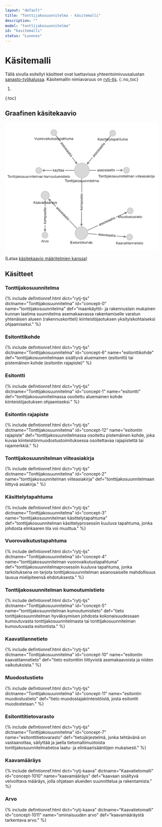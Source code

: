 ```yaml
---
layout: "default"
title: "Tonttijakosuunnitelma - käsitemalli"
description: ""
model: "tonttijakosuunnitelma"
id: "kasitemalli"
status: "Luonnos"
---
```

# Käsitemalli
Tällä sivulla esitellyt käsitteet ovat luettavissa yhteentoimivuusalustan [sanasto-työkalussa](https://sanastot.suomi.fi/concepts/43d39261-c7ba-4189-9f5a-9ad263436ee8). Käsitemallin nimiavaruus on [rytj-tjs](http://uri.suomi.fi/terminology/rytj-tjs/).
{:.no_toc}

1. 
{:toc}

## Graafinen käsitekaavio
![Tonttijakosuunnitelma graafisena käsitekaaviona](kasitemalli.png "Graafinen käsitekaavio tonttijakosuunnitelmasta (Neo4j)")

(Lataa [käsitekaavio määritelmien kanssa](kasitekaavio_selitteet.png))

## Käsitteet

### Tonttijakosuunnitelma
{% include defintionref.html dict="rytj-tjs" dictname="Tonttijakosuunnitelma" id="concept-0" name="tonttijakosuunnitelma" def="maankäyttö- ja rakennuslain mukainen kunnan laatima suunnitelma asemakaavassa rakentamiselle varatun yhtenäisen alueen (rakennuskortteli) kiinteistöjaotuksen yksityiskohtaiseksi ohjaamiseksi." %}

### Esitonttikohde
{% include defintionref.html dict="rytj-tjs" dictname="Tonttijakosuunnitelma" id="concept-6" name="esitonttikohde" def="tonttijakosuunnitelmaan sisältyvä aluemainen (esitontti) tai pistemäinen kohde (esitontin rajapiste)" %}

### Esitontti
{% include defintionref.html dict="rytj-tjs" dictname="Tonttijakosuunnitelma" id="concept-1" name="esitontti" def="tonttijakosuunnitelmassa osoitettu aluemainen kohde kiinteistöjaotuksen ohjaamiseksi." %}

### Esitontin rajapiste
{% include defintionref.html dict="rytj-tjs" dictname="Tonttijakosuunnitelma" id="concept-12" name="esitontin rajapiste" def="tonttijakosuunnitelmassa osoitettu pistemäinen kohde, joka kuvaa kiinteistönmuodostustoimituksessa osoitettavaa rajapistettä tai rajamerkkiä." %}    

### Tonttijakosuunnitelman viiteasiakirja
{% include defintionref.html dict="rytj-tjs" dictname="Tonttijakosuunnitelma" id="concept-2" name="tonttijakosuunnitelman viiteasiakirja" def="tonttijakosuunnitelmaan liittyvä asiakirja." %}

### Käsittelytapahtuma
{% include defintionref.html dict="rytj-tjs" dictname="Tonttijakosuunnitelma" id="concept-3" name="tonttijakosuunnitelman käsittelytapahtuma" def="tonttijakosuunnitelman käsittelyprosessiin kuuluva tapahtuma, jonka johdosta elinkaaren tila voi muuttua." %}

### Vuorovaikutustapahtuma
{% include defintionref.html dict="rytj-tjs" dictname="Tonttijakosuunnitelma" id="concept-4" name="tonttijakosuunnitelman vuorovaikutustapahtuma" def="tonttijakosuunnitelmaprosessiin kuuluva tapahtuma, jonka tarkoituksena on tarjota tonttijakosuunnitelman asianosaiselle mahdollisuus lausua mielipiteensä ehdotuksesta." %}

### Tonttijakosuunnitelman kumoutumistieto
{% include defintionref.html dict="rytj-tjs" dictname="Tonttijakosuunnitelma" id="concept-5" name="tonttijakosuunnitelman kumoutumistieto" def="tieto tonttijakosuunnitelman hyväksymisen johdosta kokonaisuudessaan kumoutuvasta tonttijakosuunnitelmasta tai tonttijakosuunnitelman kumoutuvasta esitontista." %}

### Kaavatilannetieto
{% include defintionref.html dict="rytj-tjs" dictname="Tonttijakosuunnitelma" id="concept-10" name="esitontin kaavatilannetieto" def="tieto esitonttiin liittyvistä asemakaavoista ja niiden vaikutuksista." %}

### Muodostustieto
{% include defintionref.html dict="rytj-tjs" dictname="Tonttijakosuunnitelma" id="concept-11" name="esitontin muodostustieto" def="tieto muodostajakiinteistöistä, josta esitontti muodostetaan." %}

### Esitonttitietovarasto
{% include defintionref.html dict="rytj-tjs" dictname="Tonttijakosuunnitelma" id="concept-7" name="esitonttitietovarasto" def="tietojärjestelmä, jonka tehtävänä on vastaanottaa, säilyttää ja jaella tietomallimuotoista tonttijakosuunnitelmatietoa laatu- ja elinkaarisääntöjen mukaisesti." %}

### Kaavamääräys
{% include defintionref.html dict="rytj-kaava" dictname="Kaavatietomalli" id="concept-1010" name="kaavamääräys" def="kaavaan sisältyvä velvoittava määräys, jolla ohjataan alueiden suunnittelua ja rakentamista." %}

### Arvo
{% include defintionref.html dict="rytj-kaava" dictname="Kaavatietomalli" id="concept-1011" name="ominaisuuden arvo" def="kaavamääräystä tarkentava arvo." %}
